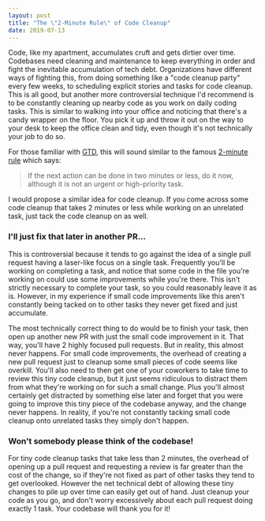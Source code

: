 ```yaml
---
layout: post
title: "The \"2-Minute Rule\" of Code Cleanup"
date: 2019-07-13
---
```


Code, like my apartment, accumulates cruft and gets dirtier over time. Codebases need cleaning and maintenance to keep everything in order and fight the inevitable accumulation of tech debt. Organizations have different ways of fighting this, from doing something like a "code cleanup party" every few weeks, to scheduling explicit stories and tasks for code cleanup. This is all good, but another more controversial technique I'd recommend is to be constantly cleaning up nearby code as you work on daily coding tasks. This is similar to walking into your office and noticing that there's a candy wrapper on the floor. You pick it up and throw it out on the way to your desk to keep the office clean and tidy, even though it's not technically your job to do so.

For those familiar with [GTD](https://en.wikipedia.org/wiki/Getting_Things_Done), this will sound similar to the famous [2-minute rule](https://facilethings.com/blog/en/basics-two-minute-rule) which says:

> If the next action can be done in two minutes or less, do it now, although it is not an urgent or high-priority task.

I would propose a similar idea for code cleanup. If you come across some code cleanup that takes 2 minutes or less while working on an unrelated task, just tack the code cleanup on as well. 

### I'll just fix that later in another PR...

This is controversial because it tends to go against the idea of a single pull request having a laser-like focus on a single task. Frequently you'll be working on completing a task, and notice that some code in the file you're working on could use some improvements while you're there. This isn't strictly necessary to complete your task, so you could reasonably leave it as is. However, in my experience if small code improvements like this aren't constantly being tacked on to other tasks they never get fixed and just accumulate.

The most technically correct thing to do would be to finish your task, then open up another new PR with just the small code improvement in it. That way, you'll have 2 highly focused pull requests. But in reality, this almost never happens. For small code improvements, the overhead of creating a new pull request just to cleanup some small pieces of code seems like overkill. You'll also need to then get one of your coworkers to take time to review this tiny code cleanup, but it just seems ridiculous to distract them from what they're working on for such a small change. Plus you'll almost certainly get distracted by something else later and forget that you were going to improve this tiny piece of the codebase anyway, and the change never happens. In reality, if you're not constantly tacking small code cleanup onto unrelated tasks they simply don't happen.

### Won't somebody please think of the codebase!

For tiny code cleanup tasks that take less than 2 minutes, the overhead of opening up a pull request and requesting a review is far greater than the cost of the change, so if they're not fixed as part of other tasks they tend to get overlooked. However the net technical debt of allowing these tiny changes to pile up over time can easily get out of hand. Just cleanup your code as you go, and don't worry excessively about each pull request doing exactly 1 task. Your codebase will thank you for it!
